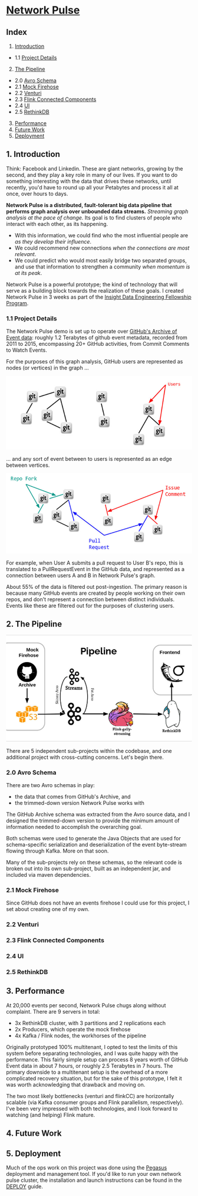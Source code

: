 # [Network Pulse][demo]

## Index

1. [Introduction](README.md#1-introduction)
 * 1.1 [Project Details](README.md#11-project-details)
2. [The Pipeline](README.md#2-the-pipeline)
 * 2.0 [Avro Schema](README.md#20-avro-schema)
 * 2.1 [Mock Firehose](README.md#21-mock-firehose)
 * 2.2 [Venturi](README.md#22-venturi)
 * 2.3 [Flink Connected Components](README.md#23-flink-connected-components)
 * 2.4 [UI](README.md#24-ui)
 * 2.5 [RethinkDB](README.md#25-rethinkdb)
3. [Performance](README.md#3-performance)
4. [Future Work](README.md#4-future-work)
5. [Deployment](README.md#5-deployment)



## 1. Introduction

Think: Facebook and Linkedin. These are giant networks, growing by the
second, and they play a key role in many of our lives. If you want to
do something interesting with the data that drives these networks,
until recently, you'd have to round up all your Petabytes and process
it all at once, over hours to days.

**Network Pulse is a distributed, fault-tolerant big data pipeline
that performs graph analysis over unbounded data streams.** *Streaming
graph analysis at the pace of change.* Its goal is to find clusters of
people who interact with each other, as its happening.

 * With this information, we could find who the most influential people
are *as they develop their influence*.
 * We could recommend new connections *when the connections are most
relevant*.
 * We could predict who would most easily bridge two separated groups,
and use that information to strengthen a community *when momentum is
at its peak*.

Network Pulse is a powerful prototype; the kind of technology that
will serve as a building block towards the realization of these
goals. I created Network Pulse in 3 weeks as part of the [Insight Data
Engineering Fellowship Program][InsightDE].



### 1.1 Project Details

The Network Pulse demo is set up to operate over [GitHub's Archive of
Event data][gharchive]: roughly 1.2 Terabytes of github event
metadata, recorded from 2011 to 2015, encompassing 20+ GitHub
activities, from Commit Comments to Watch Events.

For the purposes of this graph analysis, GitHub users are represented
as nodes (or vertices) in the graph ...

![Users are Nodes](res/users_are_nodes.jpg)

... and any sort of event between to users is represented as an edge
between vertices.

![Events are Edges](res/events_are_edges.jpg)

For example, when User A submits a pull request to User B's repo, this
is translated to a PullRequestEvent in the GitHub data, and
represented as a connection between users A and B in Network Pulse's
graph.

About 55% of the data is filtered out post-ingestion. The primary
reason is because many GitHub events are created by people working on
their own repos, and don't represent a connection between distinct
individuals. Events like these are filtered out for the purposes of
clustering users.


## 2. The Pipeline

![The Network Pulse Pipeline](res/pipeline.jpg)

There are 5 independent sub-projects within the codebase, and one
additional project with cross-cutting concerns. Let's begin there.

### 2.0 Avro Schema

There are two Avro schemas in play:

 * the data that comes from GitHub's Archive, and
 * the trimmed-down version Network Pulse works with

The GitHub Archive schema was extracted from the Avro source data, and
I designed the trimmed-down version to provide the minimum amount of
information needed to accomplish the overarching goal.

Both schemas were used to generate the Java Objects that are used for
schema-specific serialization and deserialization of the event
byte-stream flowing through Kafka. More on that soon.

Many of the sub-projects rely on these schemas, so the relevant code
is broken out into its own sub-project, built as an independent jar,
and included via maven dependencies.


### 2.1 Mock Firehose

Since GitHub does not have an events firehose I could use for this
project, I set about creating one of my own.


### 2.2 Venturi

### 2.3 Flink Connected Components

### 2.4 UI

### 2.5 RethinkDB





## 3. Performance

At 20,000 events per second, Network Pulse chugs along without
complaint. There are 9 servers in total:

 * 3x RethinkDB cluster, with 3 partitions and 2 replications each
 * 2x Producers, which operate the mock firehose
 * 4x Kafka / Flink nodes, the workhorses of the pipeline

Originally prototyped 100% multitenant, I opted to test the limits of
this system before separating technologies, and I was quite happy with
the performance. This fairly simple setup can process 8 years worth of
GitHub Event data in about 7 hours, or roughly 2.5 Terabytes in 7
hours. The primary downside to a multitenant setup is the overhead of
a more complicated recovery situation, but for the sake of this
prototype, I felt it was worth acknowledging that drawback and moving
on.

The two most likely bottlenecks (venturi and flinkCC) are horizontally
scalable (via Kafka consumer groups and Flink parallelism,
respectively). I've been very impressed with both technologies, and I
look forward to watching (and helping) Flink mature.



## 4. Future Work


## 5. Deployment

Much of the ops work on this project was done using the
[Pegasus][pegasus] deployment and management tool. If you'd like to
run your own network pulse cluster, the installation and launch
instructions can be found in the [DEPLOY][deploy] guide.




[demo]: https://drfloob.com/pulse
[slides]: https://drfloob.com/pulse/slides
[InsightDE]: http://insightdataengineering.com/
[gharchive]: https://www.githubarchive.org/
[pegasus]: https://github.com/insightdatascience/pegasus
[deploy]: DEPLOY.md